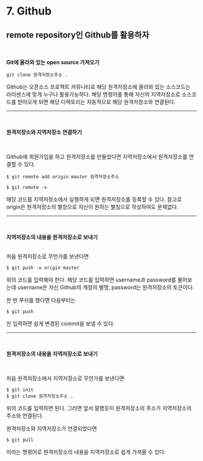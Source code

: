 # 7. Github

## remote repository인 Github를 활용하자

<br>

**Git에 올라와 있는 open source 가져오기**
<br>

```
git clone 원격저장소주소 .
```
Github는 오픈소스 프로젝트 커뮤니티로 해당 원격저장소에 올라와 있는 소스코드는 라이센스에 맞게 누구나 활용가능하다. 해당 명령어를 통해 자신의 지역저장소로 소스코드를 받아오게 되면 해당 디렉토리는 자동적으로 해당 원격저장소와 연결된다.

---
<br>

**원격저장소와 지역저장소 연결하기**

<br>

Github에 회원가입을 하고 원격저장소를 만들었다면 지역저장소에서 원격저장소를 연결할 수 있다.
```
$ git remote add origin master 원격저장소주소

$ git remote -v
```
해당 코드를 지역저장소에서 실행하게 되면 원격저장소를 등록할 수 있다.
참고로 origin은 원격저장소의 별칭으로 자신이 원하는 별칭으로 작성하여도 문제없다.

---

<br>

**지역저장소의 내용을 원격저장소로 보내기**

<br>
처음 원격저장소로 무언가를 보낸다면

```
$ git push -u origin master
```
위의 코드를 입력해야 한다.
해당 코드를 입력하면 username과 password를 물어보는데 username은 자신 Github의 계정의 별명, password는 원격저장소의 토큰이다.

한 번 푸쉬를 했다면 다음부터는
```
$ git push
```
만 입력하면 쉽게 변경된 commit을 보낼 수 있다.

---

<br>

**원격저장소의 내용을 지역저장소로 보내기**

<br>

처음 원격저장소에서 지역저장소로 무언가를 보낸다면
```
$ git init
$ git clone 원격저장소주소 .
```
위의 코드를 입력하면 된다. 그러면 앞서 말했듯이 원격저장소의 주소가 지역저장소의 주소와 연결된다. 

원격저장소와 지역저장소가 연결되었다면
```
$ git pull
```
이라는 명령어로 원격저장소의 내용을 지역저장소로 쉽게 가져올 수 있다.